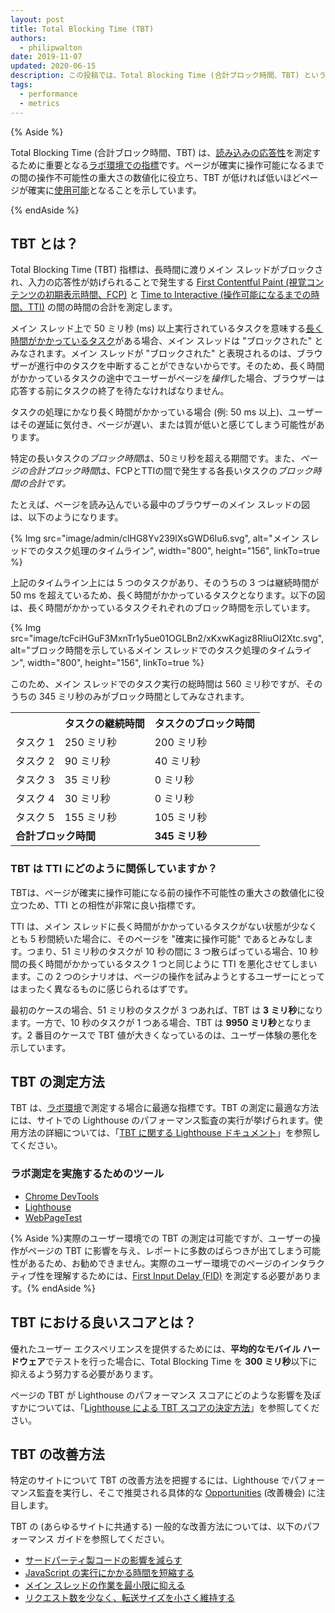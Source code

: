 ```yaml
---
layout: post
title: Total Blocking Time (TBT)
authors:
  - philipwalton
date: 2019-11-07
updated: 2020-06-15
description: この投稿では、Total Blocking Time (合計ブロック時間、TBT) という指標について紹介し、その測定方法に関する説明を行います。
tags:
  - performance
  - metrics
---
```


{% Aside %}

Total Blocking Time (合計ブロック時間、TBT) は、[読み込みの応答性](/user-centric-performance-metrics/#in-the-lab)を測定するために重要となる[ラボ環境での指標](/user-centric-performance-metrics/#types-of-metrics)です。ページが確実に操作可能になるまでの間の操作不可能性の重大さの数値化に役立ち、TBT が低ければ低いほどページが確実に[使用可能](/user-centric-performance-metrics/#questions)となることを示しています。

{% endAside %}

## TBT とは？

Total Blocking Time (TBT) 指標は、長時間に渡りメイン スレッドがブロックされ、入力の応答性が妨げられることで発生する [First Contentful Paint (視覚コンテンツの初期表示時間、FCP)](/fcp/) と [Time to Interactive (操作可能になるまでの時間、TTI)](/tti/) の間の時間の合計を測定します。

メイン スレッド上で 50 ミリ秒 (ms) 以上実行されているタスクを意味する[長く時間がかかっているタスク](/custom-metrics/#long-tasks-api)がある場合、メイン スレッドは "ブロックされた" とみなされます。メイン スレッドが "ブロックされた" と表現されるのは、ブラウザーが進行中のタスクを中断することができないからです。そのため、長く時間がかかっているタスクの途中でユーザーがページを*操作*した場合、ブラウザーは応答する前にタスクの終了を待たなければなりません。

タスクの処理にかなり長く時間がかかっている場合 (例: 50 ms 以上)、ユーザーはその遅延に気付き、ページが遅い、または質が低いと感じてしまう可能性があります。

特定の長いタスクの*ブロック時間*は、50ミリ秒を超える期間です。また、*ページの合計ブロック時間*は、FCPとTTIの間で発生する各長いタスクの*ブロック時間の合計です。*

たとえば、ページを読み込んでいる最中のブラウザーのメイン スレッドの図は、以下のようになります。

{% Img src="image/admin/clHG8Yv239lXsGWD6Iu6.svg", alt="メイン スレッドでのタスク処理のタイムライン", width="800", height="156", linkTo=true %}

上記のタイムライン上には 5 つのタスクがあり、そのうちの 3 つは継続時間が 50 ms を超えているため、長く時間がかかっているタスクとなります。以下の図は、長く時間がかかっているタスクそれぞれのブロック時間を示しています。

{% Img src="image/tcFciHGuF3MxnTr1y5ue01OGLBn2/xKxwKagiz8RliuOI2Xtc.svg", alt="ブロック時間を示しているメイン スレッドでのタスク処理のタイムライン", width="800", height="156", linkTo=true %}

このため、メイン スレッドでのタスク実行の総時間は 560 ミリ秒ですが、そのうちの 345 ミリ秒のみがブロック時間としてみなされます。

<table>
  <tr>
    <th></th>
    <th>タスクの継続時間</th>
    <th>タスクのブロック時間</th>
  </tr>
  <tr>
    <td>タスク 1</td>
    <td>250 ミリ秒</td>
    <td>200 ミリ秒</td>
  </tr>
  <tr>
    <td>タスク 2</td>
    <td>90 ミリ秒</td>
    <td>40 ミリ秒</td>
  </tr>
  <tr>
    <td>タスク 3</td>
    <td>35 ミリ秒</td>
    <td>0 ミリ秒</td>
  </tr>
  <tr>
    <td>タスク 4</td>
    <td>30 ミリ秒</td>
    <td>0 ミリ秒</td>
  </tr>
  <tr>
    <td>タスク 5</td>
    <td>155 ミリ秒</td>
    <td>105 ミリ秒</td>
  </tr>
  <tr>
    <td colspan="2"><strong>合計ブロック時間</strong></td>
    <td><strong>345 ミリ秒</strong></td>
  </tr>
</table>

### TBT は TTI にどのように関係していますか？

TBTは、ページが確実に操作可能になる前の操作不可能性の重大さの数値化に役立つため、TTI との相性が非常に良い指標です。

TTI は、メイン スレッドに長く時間がかかっているタスクがない状態が少なくとも 5 秒間続いた場合に、そのページを "確実に操作可能" であるとみなします。つまり、51 ミリ秒のタスクが 10 秒の間に 3 つ散らばっている場合、10 秒間の長く時間がかかっているタスク 1 つと同じように TTI を悪化させてしまいます。この 2 つのシナリオは、ページの操作を試みようとするユーザーにとってはまったく異なるものに感じられるはずです。

最初のケースの場合、51 ミリ秒のタスクが 3 つあれば、TBT は **3 ミリ秒**になります。一方で、10 秒のタスクが 1 つある場合、TBT は **9950 ミリ秒**となります。2 番目のケースで TBT 値が大きくなっているのは、ユーザー体験の悪化を示しています。

## TBT の測定方法

TBT は、[ラボ環境](/user-centric-performance-metrics/#in-the-lab)で測定する場合に最適な指標です。TBT の測定に最適な方法には、サイトでの Lighthouse のパフォーマンス監査の実行が挙げられます。使用方法の詳細については、「[TBT に関する Lighthouse ドキュメント](/lighthouse-total-blocking-time)」を参照してください。

### ラボ測定を実施するためのツール

- [Chrome DevTools](https://developer.chrome.com/docs/devtools/)
- [Lighthouse](https://developers.google.com/web/tools/lighthouse/)
- [WebPageTest](https://www.webpagetest.org/)

{% Aside %}実際のユーザー環境での TBT の測定は可能ですが、ユーザーの操作がページの TBT に影響を与え、レポートに多数のばらつきが出てしまう可能性があるため、お勧めできません。実際のユーザー環境でのページのインタラクティブ性を理解するためには、[First Input Delay (FID)](/fid/) を測定する必要があります。{% endAside %}

## TBT における良いスコアとは？

優れたユーザー エクスペリエンスを提供するためには、**平均的なモバイル ハードウェア**でテストを行った場合に、Total Blocking Time を **300 ミリ秒**以下に抑えるよう努力する必要があります。

ページの TBT が Lighthouse のパフォーマンス スコアにどのような影響を及ぼすかについては、「[Lighthouse による TBT スコアの決定方法](/lighthouse-total-blocking-time/#how-lighthouse-determines-your-tbt-score)」を参照してください。

## TBT の改善方法

特定のサイトについて TBT の改善方法を把握するには、Lighthouse でパフォーマンス監査を実行し、そこで推奨される具体的な [Opportunities](/lighthouse-performance/#opportunities) (改善機会) に注目します。

TBT の (あらゆるサイトに共通する) 一般的な改善方法については、以下のパフォーマンス ガイドを参照してください。

- [サードパーティ製コードの影響を減らす](/third-party-summary/)
- [JavaScript の実行にかかる時間を短縮する](/bootup-time/)
- [メイン スレッドの作業を最小限に抑える](/mainthread-work-breakdown/)
- [リクエスト数を少なく、転送サイズを小さく維持する](/resource-summary/)
